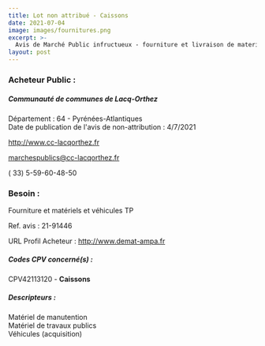 ```yaml
---
title: Lot non attribué - Caissons
date: 2021-07-04
image: images/fournitures.png
excerpt: >-
  Avis de Marché Public infructueux - fourniture et livraison de materiels et vehicules routiers pour la communaute de communes de lacq-orthez - matériel tp pour le service voirie
layout: post
---
```


### Acheteur Public :
##### Communauté de communes de Lacq-Orthez
Département : 64 - Pyrénées-Atlantiques<br/>
Date de publication de l'avis de non-attribution : 4/7/2021


http://www.cc-lacqorthez.fr

marchespublics@cc-lacqorthez.fr

( 33) 5-59-60-48-50
### Besoin :

Fourniture et matériels et véhicules TP

Ref. avis : 21-91446

URL Profil Acheteur : http://www.demat-ampa.fr

##### Codes CPV concerné(s) :
CPV42113120 - **Caissons** <br/>

##### Descripteurs :
Matériel de manutention <br/>
Matériel de travaux publics <br/>
Véhicules (acquisition) <br/>
